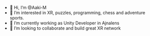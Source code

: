 - 👋 Hi, I’m @Aaki-M
- 👀 I’m interested in XR, puzzles, programming, chess and adventure sports.   
- 🌱 I’m currently working as Unity Developer in Ajnalens
- 💞️ I’m looking to collaborate and build great XR network
<!---
Aaki-M/Aaki-M is a ✨ special ✨ repository because its `README.md` (this file) appears on your GitHub profile.
You can click the Preview link to take a look at your changes.
--->
